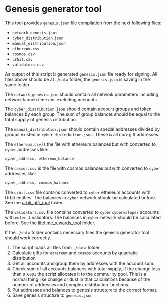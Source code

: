 # Genesis generator tool

This tool provides `genesis.json` file compilation from the next following files: 

- `network_genesis.json`
- `cyber_distribution.json`
- `manual_distribution.json`
- `ethereum.csv`
- `cosmos.csv`
- `urbit.csv`
- `validators.csv`

As output of this script is generated `genesis.json` file ready for signing. All files above should be at `./data` folder, the `genesis.json` is saving in the same folder.

The `network_genesis.json` should contain all network parameters including network launch time and excluding accounts.

The `cyber_distribution.json` should contain account groups and token balances by each group. The sum of group balances should be equal to the total supply of genesis distribution.

The `manual_distribution.json` should contain special addresses divided by groups existed in `cyber_distribution.json`. These is all non-gift addresses.

The `ethereum.csv` is the file with ethereum balances but with converted to `cyber` addresses like:

```bash
cyber_address, ethereum_balance
```

The `cosmos.csv` is the file with cosmos balances but with converted to `cyber` addresses like:

```bash
cyber_address, cosmos_balance
```

The `urbit.csv` file contains converted to `cyber` ethereum accounts with Urbit entities. The balances in `cyber` network should be calculated before. See the [urbit_gift_tool](../urbit_gift_tool/README.md) folder. 

The `validators.csv` file contains converted to `cyber` `cybervaloper` accounts with `euler-4` validators. The balances in `cyber` network should be calculated before. See the [lifetime_rewards_tool](../lifetime_rewards_tool/README.md) folder. 

If the `./data` folder contains necessary files the genesis generator tool should work correctly.

1. The script loads all files from `./data` folder
2. Calculate gifts for `ethereum` and `cosmos` accounts by quadratic distribution
3. Get all accounts and group them by addresses with the account sum. 
4. Check sum of all accounts balances with total supply, if the change less than `0.0001` the script allocates it to the community pool. This is a normal thing like change or dust in that calculations because of the number of addresses and complex distribution functions.
5. Put addresses and balances to genesis structure to the correct format.
5. Save genesis structure to `genesis.json`